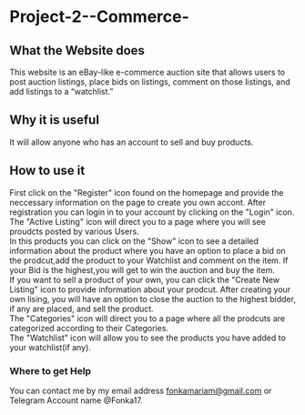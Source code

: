 # Project-2--Commerce-
## What the Website does
This website is an eBay-like e-commerce auction site that allows users to post auction listings, place bids on listings, comment on those listings, and add listings to a “watchlist.”
## Why it is useful
It will allow anyone who has an account to sell and buy products.
## How to use it
First click on the "Register" icon found on the homepage and provide the neccessary information on the page to create you own accont.
After registration you can login in to your account by clicking on the "Login" icon.\
The "Active Listing" icon will direct you to a page where you will see proudcts posted by various Users.\
In this products you can click on the "Show" icon to see a detailed information about the product where you have an option to place a bid on the prodcut,add the product to your Watchlist and comment on the item. If your Bid is the highest,you will get to win the auction and buy the item.\
If you want to sell a product of your own, you can click the "Create New Listing" icon to provide information about your prodcut.
After creating your own lising, you will have an option to close the auction to the highest bidder, if any are placed, and sell the product. \
The "Categories" icon will direct you to a page where all the prodcuts are categorized according to their Categories.\
The "Watchlist" icon will allow you to see the products you have added to your watchlist(if any).

### Where to get Help
You can contact me by my email address fonkamariam@gmail.com or Telegram Account name @Fonka17.
